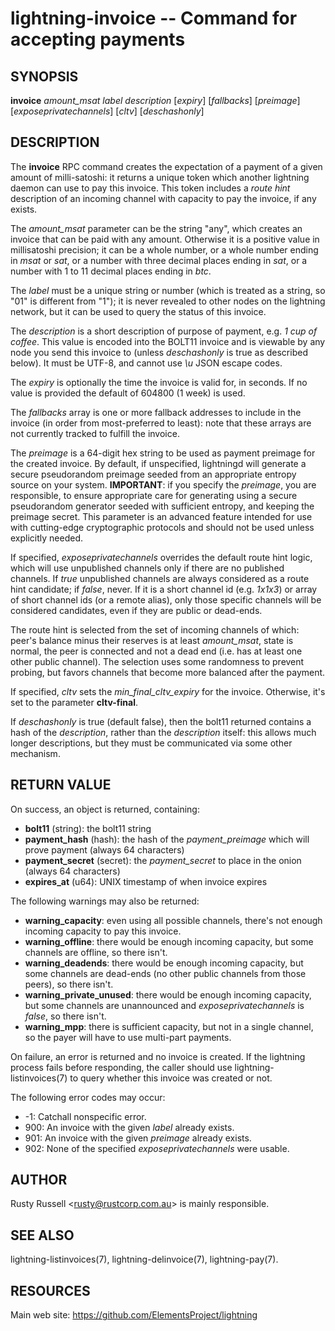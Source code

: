 lightning-invoice -- Command for accepting payments
===================================================

SYNOPSIS
--------

**invoice** *amount\_msat* *label* *description* [*expiry*]
[*fallbacks*] [*preimage*] [*exposeprivatechannels*] [*cltv*] [*deschashonly*]

DESCRIPTION
-----------

The **invoice** RPC command creates the expectation of a payment of a
given amount of milli-satoshi: it returns a unique token which another
lightning daemon can use to pay this invoice. This token includes a
*route hint* description of an incoming channel with capacity to pay the
invoice, if any exists.

The *amount\_msat* parameter can be the string "any", which creates an
invoice that can be paid with any amount. Otherwise it is a positive value in
millisatoshi precision; it can be a whole number, or a whole number
ending in *msat* or *sat*, or a number with three decimal places ending
in *sat*, or a number with 1 to 11 decimal places ending in *btc*.

The *label* must be a unique string or number (which is treated as a
string, so "01" is different from "1"); it is never revealed to other
nodes on the lightning network, but it can be used to query the status
of this invoice.

The *description* is a short description of purpose of payment, e.g. *1
cup of coffee*. This value is encoded into the BOLT11 invoice and is
viewable by any node you send this invoice to (unless *deschashonly* is
true as described below). It must be UTF-8, and cannot use *\\u* JSON 
escape codes.

The *expiry* is optionally the time the invoice is valid for, in seconds.
If no value is provided the default of 604800 (1 week) is used.

The *fallbacks* array is one or more fallback addresses to include in
the invoice (in order from most-preferred to least): note that these
arrays are not currently tracked to fulfill the invoice.

The *preimage* is a 64-digit hex string to be used as payment preimage
for the created invoice. By default, if unspecified, lightningd will
generate a secure pseudorandom preimage seeded from an appropriate
entropy source on your system. **IMPORTANT**: if you specify the
*preimage*, you are responsible, to ensure appropriate care for
generating using a secure pseudorandom generator seeded with sufficient
entropy, and keeping the preimage secret. This parameter is an advanced
feature intended for use with cutting-edge cryptographic protocols and
should not be used unless explicitly needed.

If specified, *exposeprivatechannels* overrides the default route hint
logic, which will use unpublished channels only if there are no
published channels. If *true* unpublished channels are always considered
as a route hint candidate; if *false*, never.  If it is a short channel id
(e.g. *1x1x3*) or array of short channel ids (or a remote alias), only those specific channels
will be considered candidates, even if they are public or dead-ends.

The route hint is selected from the set of incoming channels of which:
peer's balance minus their reserves is at least *amount\_msat*, state is
normal, the peer is connected and not a dead end (i.e. has at least one
other public channel). The selection uses some randomness to prevent
probing, but favors channels that become more balanced after the
payment.

If specified, *cltv* sets the *min\_final\_cltv\_expiry* for the invoice.
Otherwise, it's set to the parameter **cltv-final**.

If *deschashonly* is true (default false), then the bolt11 returned
contains a hash of the *description*, rather than the *description*
itself: this allows much longer descriptions, but they must be
communicated via some other mechanism.

RETURN VALUE
------------

[comment]: # (GENERATE-FROM-SCHEMA-START)
On success, an object is returned, containing:

- **bolt11** (string): the bolt11 string
- **payment\_hash** (hash): the hash of the *payment\_preimage* which will prove payment (always 64 characters)
- **payment\_secret** (secret): the *payment\_secret* to place in the onion (always 64 characters)
- **expires\_at** (u64): UNIX timestamp of when invoice expires

The following warnings may also be returned:

- **warning\_capacity**: even using all possible channels, there's not enough incoming capacity to pay this invoice.
- **warning\_offline**: there would be enough incoming capacity, but some channels are offline, so there isn't.
- **warning\_deadends**: there would be enough incoming capacity, but some channels are dead-ends (no other public channels from those peers), so there isn't.
- **warning\_private\_unused**: there would be enough incoming capacity, but some channels are unannounced and *exposeprivatechannels* is *false*, so there isn't.
- **warning\_mpp**: there is sufficient capacity, but not in a single channel, so the payer will have to use multi-part payments.

[comment]: # (GENERATE-FROM-SCHEMA-END)

On failure, an error is returned and no invoice is created. If the
lightning process fails before responding, the caller should use
lightning-listinvoices(7) to query whether this invoice was created or
not.

The following error codes may occur:
- -1: Catchall nonspecific error.
- 900: An invoice with the given *label* already exists.
- 901: An invoice with the given *preimage* already exists.
- 902: None of the specified *exposeprivatechannels* were usable.

AUTHOR
------

Rusty Russell <<rusty@rustcorp.com.au>> is mainly responsible.

SEE ALSO
--------

lightning-listinvoices(7), lightning-delinvoice(7), lightning-pay(7).

RESOURCES
---------

Main web site: <https://github.com/ElementsProject/lightning>

[comment]: # ( SHA256STAMP:cb98bfe9144b9b0589beaf051da3e3a282103b901771a93c28e76a8e92a43ad5)
